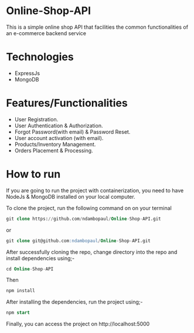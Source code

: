 # Online-Shop-API
This is a simple online shop API that facilities the common functionalities of an e-commerce backend service

# Technologies
- ExpressJs
- MongoDB

# Features/Functionalities
- User Registration.
- User Authentication & Authorization.
- Forgot Password(with email) & Password Reset.
- User account activation (with email).
- Products/Inventory Management.
- Orders Placement & Processing.

# How to run
If you are going to run the project with containerization, you need to have NodeJs & MongoDB installed on your local computer.

To clone the project, run the following command on on your terminal
```sql
git clone https://github.com/ndambopaul/Online-Shop-API.git
```
or
```sql
git clone git@github.com:ndambopaul/Online-Shop-API.git
```

After successfully cloning the repo, change directory into the repo and install dependencies using;-
```sql
cd Online-Shop-API
```
Then
```sql
npm install
```

After installing the dependencies, run the project using;-
```sql
npm start
```

Finally, you can access the project on <link>http://localhost:5000</link>